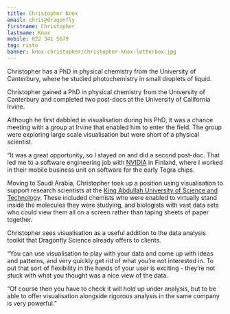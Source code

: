 ```yaml
---
title: Christopher Knox
email: chris@dragonfly
firstname: Christopher
lastname: Knox
mobile: 022 341 5679
tag: risto
banner: knox-christopher/christopher-knox-letterbox.jpg
---
```


Christopher has a PhD in physical chemistry from the University of
Canterbury, where he studied photochemistry in small droplets of liquid.

<!--more-->

Christopher gained a PhD in physical chemistry from the University of
Canterbury and completed two post-docs at the University of California Irvine.

Although he first dabbled in visualisation during his PhD, it was a chance
meeting with a group at Irvine that enabled him to enter the field. The group
were exploring large scale visualisation but were short of a physical
scientist.

“It was a great opportunity, so I stayed on and did a second post-doc. That led
me to a software engineering job with
[NVIDIA](http://www.nvidia.com/content/global/global.php) in Finland, where I
worked in their mobile business unit on software for the early Tegra chips.

Moving to Saudi Arabia, Christopher took up a position using visualisation to
support research scientists at the [King Abdullah University of Science and
Technology](http://www.kaust.edu.sa/). These included chemists who were enabled
to virtually stand inside the molecules they were studying, and biologists with
vast data sets who could view them all on a screen rather than taping sheets of
paper together.

Christopher sees visualisation as a useful addition to the data analysis
toolkit that Dragonfly Science already offers to clients.

“You can use visualisation to play with your data and come up with ideas and
patterns, and very quickly get rid of what you’re not interested in. To put
that sort of flexibility in the hands of your user is exciting - they’re not
stuck with what you thought was a nice view of the data.

“Of course then you have to check it will hold up under analysis, but to be
able to offer visualisation alongside rigorous analysis in the same company is
very powerful.”

